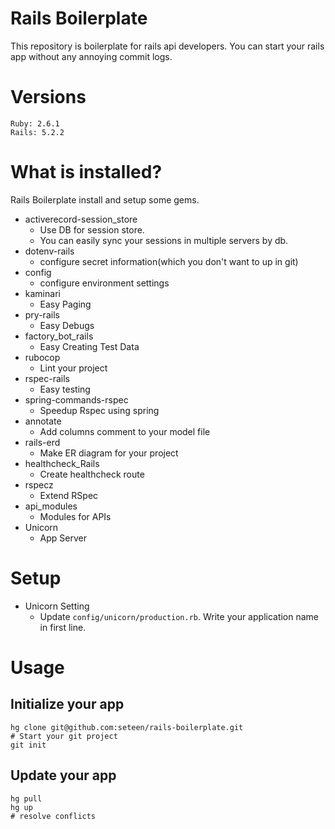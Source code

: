 # Rails Boilerplate

This repository is boilerplate for rails api developers.
You can start your rails app without any annoying commit logs.

# Versions
```
Ruby: 2.6.1
Rails: 5.2.2
```

# What is installed?

Rails Boilerplate install and setup some gems.
- activerecord-session_store
  - Use DB for session store.
  - You can easily sync your sessions in multiple servers by db.
- dotenv-rails
  - configure secret information(which you don't want to up in git)
- config
  - configure environment settings
- kaminari
  - Easy Paging
- pry-rails
  - Easy Debugs
- factory_bot_rails
  - Easy Creating Test Data
- rubocop
  - Lint your project
- rspec-rails
  - Easy testing
- spring-commands-rspec
  - Speedup Rspec using spring
- annotate
  - Add columns comment to your model file
- rails-erd
  - Make ER diagram for your project
- healthcheck_Rails
  - Create healthcheck route
- rspecz
  - Extend RSpec
- api_modules
  - Modules for APIs
- Unicorn
  - App Server

# Setup
- Unicorn Setting
  - Update `config/unicorn/production.rb`. Write your application name in first line. 

# Usage

## Initialize your app
```
hg clone git@github.com:seteen/rails-boilerplate.git
# Start your git project
git init
```

## Update your app
```
hg pull
hg up
# resolve conflicts
```
